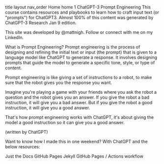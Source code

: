 title	layout	nav_order
Home
home
1
ChatGPT-3 Prompt Engineering
This course contains resources and playbooks to learn how to craft input text (or "prompts") for ChatGPT3. Almost 100% of this content was generated by ChatGPT-3 Research Jan 9 edition.

This site was developed by @mattnigh. Follow or connect with me on my LinkedIn.

What is Prompt Engineering?
Prompt engineering is the process of designing and refining the initial text or input (the prompt) that is given to a language model like ChatGPT to generate a response. It involves designing prompts that guide the model to generate a specific tone, style, or type of content.

Prompt engineering is like giving a set of instructions to a robot, to make sure that the robot gives you the response you want.

Imagine you're playing a game with your friends where you ask the robot a question and the robot gives you an answer. If you give the robot a bad instruction, it will give you a bad answer. But if you give the robot a good instruction, it will give you a good answer.

That's how prompt engineering works with ChatGPT, it's about giving the model a good instruction so it can give you a good answer.

(written by ChatGPT)

Want to know how I made this in one weekend? With ChatGPT and the below resources:

Just the Docs
GitHub Pages
Jekyll
GitHub Pages / Actions workflow
